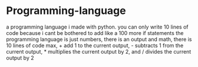 # Programming-language
a programming language i made with python. you can only write 10 lines of code because i cant be bothered to add like a 100 more if statements
the programming language is just numbers, there is an output and math, there is 10 lines of code max, + add 1 to the current output, - subtracts 1 from the current output, * multiplies the current output by 2, and / divides the current output by 2
